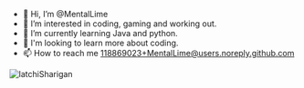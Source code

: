- 👋 Hi, I’m @MentalLime
- 👀 I’m interested in coding, gaming and working out.
- 🌱 I’m currently learning Java and python.
- 🧠 I'm looking to learn more about coding.
- 📫 How to reach me 118869023+MentalLime@users.noreply.github.com

![IatchiSharigan](https://user-images.githubusercontent.com/118869023/203463430-7d499bf6-b224-481d-a6e1-714f4c89f321.gif)




<!---
MentalLime/MentalLime is a ✨ special ✨ repository because its `README.md` (this file) appears on your GitHub profile.
You can click the Preview link to take a look at your changes.
--->
